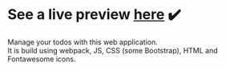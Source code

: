 # See a live preview <a href="https://benjamin-re.github.io/todo/">here</a> ✔️

Manage your todos with this web application. <br>
It is build using webpack, JS, CSS (some Bootstrap), HTML and Fontawesome icons.

